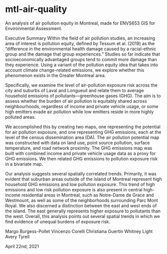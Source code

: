 # mtl-air-quality
An analysis of air pollution equity in Montreal, made for ENVS653 GIS for Environmental Assessment.

Executive Summary
Within the field of air pollution studies, an increasing area of interest is pollution equity, defined by Tessum et al. (2019) as the “difference in the environmental health damage caused by a racial-ethnic group and the damage that group experiences.” Studies so far indicate that socioeconomically advantaged groups tend to commit more damage than they experience. Using a variant of the pollution equity idea that takes into account climate change-related emissions, we explore whether this phenomenon exists in the Greater Montreal area.

Specifically, we examine the level of air-pollution exposure risk across the city and suburbs of Laval and Longueuil and relate them to average household emissions of pollutants—greenhouse gases (GHG). The aim is to assess whether the burden of air pollution is equitably shared across neighbourhoods, regardless of income and private vehicle usage, or some high emitters evade air pollution while low emitters reside in more highly polluted areas. 

We accomplished this by creating two maps, one representing the potential for air pollution exposure, and one representing GHG emissions, each at the level of the census dissemination area (DA). The air pollution potential map was constructed with data on land use, point source pollution, surface temperature, and road network proximity. The GHG emissions map was built with combined income and private vehicle usage data as a proxy for GHG emissions. We then related GHG emissions to pollution exposure risk in a bivariate map. 

Our analysis suggests several spatially correlated trends. Primarily, it was evident that suburban areas outside of the island of Montreal represent high household GHG emissions and low pollution exposure. This trend of high emissions and low risk pollution exposure is also present in central high-income residential areas in Montreal, such as Notre-Dame de Grace and Westmount, as well as some of the neighborhoods surrounding Parc Mont Royal. We also discerned a distinction between the east and west ends of the island. The east generally represents higher exposure to pollutants than the west. Overall, this analysis points out several spatial trends in which we find evidence of unequal burdens of exposure risk. 


Margo Burgess-Pollet 
Vincenzo Corelli 
Christiana Guertin 
Whitney Light 
Avery Tyrell 

April 22nd, 2021
